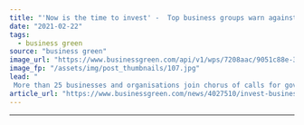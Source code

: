 ```yaml
---
title: "'Now is the time to invest' -  Top business groups warn against cutting Green Homes Grant Scheme"
date: "2021-02-22"
tags: 
  - business green
source: "business green"
image_url: "https://www.businessgreen.com/api/v1/wps/7208aac/9051c88e-3beb-48c3-aa42-ad8ed0178c04/2/engineer-roof-solar-panels-185x114.jpg"
image_fp: "/assets/img/post_thumbnails/107.jpg"
lead: "
 More than 25 businesses and organisations join chorus of calls for government to give long-term backing to beleaguered home retrofit voucher programme ..."
article_url: "https://www.businessgreen.com/news/4027510/invest-business-warn-cutting-green-homes-grant-scheme"
---
```


---
